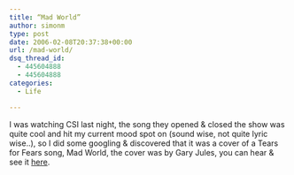 ```yaml
---
title: “Mad World”
author: simonm
type: post
date: 2006-02-08T20:37:38+00:00
url: /mad-world/
dsq_thread_id:
  - 445604888
  - 445604888
categories:
  - Life

---
```

I was watching CSI last night, the song they opened & closed the show was quite cool and hit my current mood spot on (sound wise, not quite lyric wise..), so I did some googling & discovered that it was a cover of a Tears for Fears song, Mad World, the cover was by Gary Jules, you can hear & see it [here][1].

 [1]: http://www.devilducky.com/media/19312/